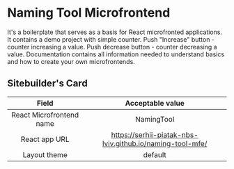 # Naming Tool Microfrontend

It's a boilerplate that serves as a basis for React microfronted applications. It contains a demo project with simple counter. Push "Increase" button - counter increasing a value. Push decrease button - counter decreasing a value. Documentation contains all information needed to understand basics and how to create your own microfrontends.


## Sitebuilder's Card

|  **Field**  |  **Acceptable value**  |
|:-------:|:-------:|
| React Microfrontend name | NamingTool |
| React app URL | https://serhii-piatak-nbs-lviv.github.io/naming-tool-mfe/ |
| Layout theme |  default |